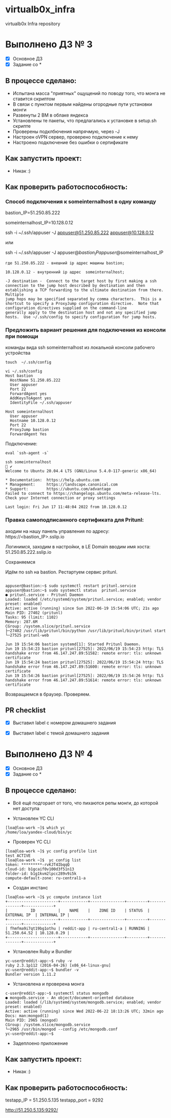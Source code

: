 # virtualb0x_infra
virtualb0x Infra repository

# Выполнено ДЗ № 3

 - [X] Основное ДЗ
 - [X] Задание со *

## В процессе сделано:
 - Испытана масса "приятных" ощущений по поводу того, что монга не ставится скриптом
 - В связи с пунктом первым найдены огородные пути установки монги
 - Развенуты 2 ВМ в облаке яндекса
 - Установлены те пакеты, что предлагались к установке в setup.sh скрипте
 - Проверены подклбючения напрячмую, через -J
 - Настроен oVPN сервер, проверено подключение к нему
 - Настроено подключение без ошибки о сертификате

## Как запустить проект:
 - Никак :)

## Как проверить работоспособность:
### Cпособ подключения к someinternalhost в одну команду


bastion_IP=51.250.85.222

someinternalhost_IP=10.128.0.12


ssh -i ~/.ssh/appuser -J appuser@51.250.85.222 appuser@10.128.0.12

или

ssh -i ~/.ssh/appuser -J appuser@$bastion_IP appuser@$someinternalhost_IP

    где 51.250.85.222 - внешний ip адрес машины bastion;

    10.128.0.12 - внутренний ip адрес  someinternalhost;

    -J destination -  Connect to the target host by first making a ssh connection to the jump host described by destination and then establishing a TCP forwarding to the ultimate destination from there.  Multiple
    jump hops may be specified separated by comma characters.  This is a shortcut to specify a ProxyJump configuration directive.  Note that configuration directives supplied on the command-line
    generally apply to the destination host and not any specified jump hosts.  Use ~/.ssh/config to specify configuration for jump hosts.

  ### Предложить вариант решения для подключения из консоли при помощи
  команды вида ssh someinternalhost из локальной консоли рабочего
  устройства

  ```
  touch  ~/.ssh/config

  vi ~/.ssh/config                                                                                                                         
  Host bastion
    HostName 51.250.85.222
    User appuser
    Port 22
    ForwardAgent yes
    AddKeysToAgent yes
    IdentityFile ~/.ssh/appuser

  Host someinternalhost
    User appuser
    Hostname 10.128.0.12
    Port 22
    ProxyJump bastion
    ForwardAgent Yes
  ```

Подключение:
```
eval `ssh-agent -s`

ssh someinternalhost                                                                                                                                             ✔
Welcome to Ubuntu 20.04.4 LTS (GNU/Linux 5.4.0-117-generic x86_64)

* Documentation:  https://help.ubuntu.com
* Management:     https://landscape.canonical.com
* Support:        https://ubuntu.com/advantage
Failed to connect to https://changelogs.ubuntu.com/meta-release-lts. Check your Internet connection or proxy settings

Last login: Fri Jun 17 11:48:04 2022 from 10.128.0.12

```

 ### Правка самоподписанного сертификата для Pritunl:

аходим на нашу панель управления по адресу: https://<bastion_IP>.sslip.io

 Логинимся, заходим в настройки, в LE Domain вводим имя хоста: 51.250.85.222.sslip.io

 Сохраняемся

 Идём по ssh на bastion. Рестартуем сервис pritunl.
 ```

 appuser@bastion:~$ sudo systemctl restart pritunl.service
 appuser@bastion:~$ sudo systemctl status  pritunl.service
 ● pritunl.service - Pritunl Daemon
 Loaded: loaded (/etc/systemd/system/pritunl.service; enabled; vendor preset: enabled)
 Active: active (running) since Sun 2022-06-19 15:54:06 UTC; 21s ago
 Main PID: 27402 (pritunl)
 Tasks: 95 (limit: 1102)
 Memory: 287.6M
 CGroup: /system.slice/pritunl.service
 ├─27402 /usr/lib/pritunl/bin/python /usr/lib/pritunl/bin/pritunl start
 └─27525 pritunl-web

 Jun 19 15:54:06 bastion systemd[1]: Started Pritunl Daemon.
 Jun 19 15:54:23 bastion pritunl[27525]: 2022/06/19 15:54:23 http: TLS handshake error from 46.147.247.89:51582: remote error: tls: unknown certificate
 Jun 19 15:54:24 bastion pritunl[27525]: 2022/06/19 15:54:24 http: TLS handshake error from 46.147.247.89:51600: remote error: tls: unknown certificate
 Jun 19 15:54:26 bastion pritunl[27525]: 2022/06/19 15:54:26 http: TLS handshake error from 46.147.247.89:51614: remote error: tls: unknown certificate

 ```

 Возвращаемся в браузер. Проверяем.

## PR checklist
 - [x] Выставил label с номером домашнего задания
 - [x] Выставил label с темой домашнего задания



 # Выполнено ДЗ № 4

  - [X] Основное ДЗ
  - [X] Задание со *

 ## В процессе сделано:
 - Всё ещё подгорает от того, что пихаются репы монги, до которой нет доступа

 - Установлен YC CLI
 ```
 [loa@loa-work ~]$ which yc
/home/loa/yandex-cloud/bin/yc
 ```
 - Проверен YC CLI
```
[loa@loa-work ~]$ yc config profile list
test ACTIVE
[loa@loa-work ~]$  yc config list
token: *********-rvKJT4IbqqQ
cloud-id: b1gcaif0v100d3f51n13
folder-id: b1g1kvm2lpcc289v9i5k
compute-default-zone: ru-central1-a
```

- Создан инстанс

```
[loa@loa-work ~]$ yc compute instance list
+----------------------+------------+---------------+---------+--------------+-------------+
|          ID          |    NAME    |    ZONE ID    | STATUS  | EXTERNAL IP  | INTERNAL IP |
+----------------------+------------+---------------+---------+--------------+-------------+
| fhmfma9i7qt19bg1othu | reddit-app | ru-central1-a | RUNNING | 51.250.64.52 | 10.128.0.29 |
+----------------------+------------+---------------+---------+--------------+-------------+
```
- Установлен Ruby и Bundler
```
yc-user@reddit-app:~$ ruby -v
ruby 2.3.1p112 (2016-04-26) [x86_64-linux-gnu]
yc-user@reddit-app:~$ bundler -v
Bundler version 1.11.2
```
- Установлена и проверена монга
```
c-user@reddit-app:~$ systemctl status mongodb
● mongodb.service - An object/document-oriented database
Loaded: loaded (/lib/systemd/system/mongodb.service; enabled; vendor preset: enabled)
Active: active (running) since Wed 2022-06-22 18:13:26 UTC; 32min ago
Docs: man:mongod(1)
Main PID: 2965 (mongod)
CGroup: /system.slice/mongodb.service
└─2965 /usr/bin/mongod --config /etc/mongodb.conf
yc-user@reddit-app:~$
```
- Задеплоено приложение

 ## Как запустить проект:
  - Никак :)

 ## Как проверить работоспособность:

 testapp_IP = 51.250.5.135
 testapp_port = 9292
 
 http://51.250.5.135:9292/

